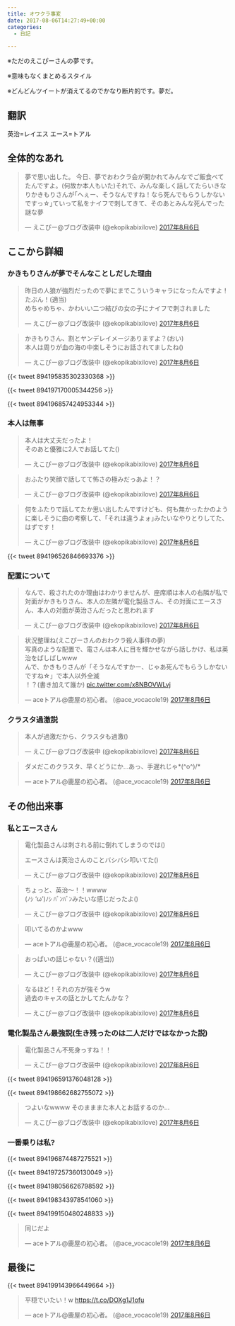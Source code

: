 ```yaml
---
title: オワクラ事変
date: 2017-08-06T14:27:49+00:00
categories:
  - 日記

---
```

※ただのえこぴーさんの夢です。

※意味もなくまとめるスタイル

※どんどんツイートが消えてるのでかなり断片的です。夢だ。

## 翻訳

英治=レイエス
エース=トアル

## 全体的なあれ

> 夢で思い出した。 今日、夢でおわクラ会が開かれてみんなでご飯食べてたんですよ。(何故か本人もいた)それで、みんな楽しく話してたらいきなりかきもりさんが｢へぇー、そうなんですね！なら死んでもらうしかないですっ☆｣ていって私をナイフで刺してきて、そのあとみんな死んでった謎な夢
>
>
> — えこぴー@ブログ改装中 (@ekopikabixilove) [2017年8月6日](https://twitter.com/ekopikabixilove/status/894192884966084608)

## ここから詳細

### かきもりさんが夢でそんなことしだした理由

> 昨日の人狼が強烈だったので夢にまでこういうキャラになったんですよ！たぶん！(適当)  
> めちゃめちゃ、かわいい二つ結びの女の子にナイフで刺されました
>
>
> — えこぴー@ブログ改装中 (@ekopikabixilove) [2017年8月6日](https://twitter.com/ekopikabixilove/status/894193773474848769)

> かきもりさん、割とヤンデレイメージありますよ？(おい)  
> 本人は周りが血の海の中楽しそうにお話されてましたね()
>
>
> — えこぴー@ブログ改装中 (@ekopikabixilove) [2017年8月6日](https://twitter.com/ekopikabixilove/status/894195928088719360)

{{< tweet 894195835302330368 >}}

{{< tweet 894197170005344256 >}}

{{< tweet 894196857424953344 >}}

### 本人は無事

> 本人は大丈夫だったよ！  
> そのあと優雅に2人でお話してた()
>
>
> — えこぴー@ブログ改装中 (@ekopikabixilove) [2017年8月6日](https://twitter.com/ekopikabixilove/status/894194137339052032)

> おふたり笑顔で話してて怖さの極みだっあよ！？
>
>
> — えこぴー@ブログ改装中 (@ekopikabixilove) [2017年8月6日](https://twitter.com/ekopikabixilove/status/894195175215333380)

> 何をふたりで話してたか思い出したんですけども、何も無かったかのように楽しそうに曲の考察して、｢それは違うよォ｣みたいなやりとりしてた、はずです！
>
>
> — えこぴー@ブログ改装中 (@ekopikabixilove) [2017年8月6日](https://twitter.com/ekopikabixilove/status/894197017039085569)

{{< tweet 894196526846693376 >}}

### 配置について

> なんで、殺されたのか理由はわかりませんが、座席順は本人の右隣が私で対面がかきもりさん、本人の左隣が電化製品さん、その対面にエースさん、本人の対面が英治さんだったと思われます
>
>
> — えこぴー@ブログ改装中 (@ekopikabixilove) [2017年8月6日](https://twitter.com/ekopikabixilove/status/894194855529676802)

> 状況整理ね(えこぴーさんのおわクラ殺人事件の夢)  
> 写真のような配置で、電さんは本人に目を輝かせながら話しかけ、私は英治をばしばしwww  
> んで、かきもりさんが「そうなんですかー、じゃあ死んでもらうしかないですね☆」で本人以外全滅  
> ！？(書き加えて誰か) [pic.twitter.com/x8NBOVWLvj](https://t.co/x8NBOVWLvj)
>
> — aceトアル@鹿屋の初心者。 (@ace_vocacole19) [2017年8月6日](https://twitter.com/ace_vocacole19/status/894197690115907585)

### クラスタ過激説

> 本人が過激だから、クラスタも過激()
>
>
> — えこぴー@ブログ改装中 (@ekopikabixilove) [2017年8月6日](https://twitter.com/ekopikabixilove/status/894197370761527296)

> ダメだこのクラスタ、早くどうにか…あっ、手遅れじゃ*\(^o^)/*
>
>
> — aceトアル@鹿屋の初心者。 (@ace_vocacole19) [2017年8月6日](https://twitter.com/ace_vocacole19/status/894199097992790017)

## その他出来事

### 私とエースさん

> 電化製品さんは刺される前に倒れてしまうのでは()
>
>
> エースさんは英治さんのことバシバシ叩いてた()
>
>
> — えこぴー@ブログ改装中 (@ekopikabixilove) [2017年8月6日](https://twitter.com/ekopikabixilove/status/894196429136187392)

> ちょっと、英治〜！！wwww  
> (ﾉｼ ‘ω’)ﾉｼ ﾊﾞﾝﾊﾞﾝみたいな感じだったよ()
>
>
> — えこぴー@ブログ改装中 (@ekopikabixilove) [2017年8月6日](https://twitter.com/ekopikabixilove/status/894197156470325249)

> 叩いてるのかよwww
>
>
> — aceトアル@鹿屋の初心者。 (@ace_vocacole19) [2017年8月6日](https://twitter.com/ace_vocacole19/status/894196982599766016)

> おっぱいの話じゃない？((適当))
>
>
> — えこぴー@ブログ改装中 (@ekopikabixilove) [2017年8月6日](https://twitter.com/ekopikabixilove/status/894199337013592064)

> なるほど！それの方が強そうw  
> 過去のキャスの話とかしてたんかな？
>
>
> — えこぴー@ブログ改装中 (@ekopikabixilove) [2017年8月6日](https://twitter.com/ekopikabixilove/status/894200161512980481)

### 電化製品さん最強説(生き残ったのは二人だけではなかった説)

> 電化製品さん不死身っすね！！
>
>
> — えこぴー@ブログ改装中 (@ekopikabixilove) [2017年8月6日](https://twitter.com/ekopikabixilove/status/894196509700349954)

{{< tweet 894196591376048128 >}}

{{< tweet 894198662682755072 >}}

> つよいなwwww そのまままた本人とお話するのか…
>
>
> — えこぴー@ブログ改装中 (@ekopikabixilove) [2017年8月6日](https://twitter.com/ekopikabixilove/status/894199662579662849)

### 一番乗りは私?

{{< tweet 894196874487275521 >}}

{{< tweet 894197257360130049 >}}

{{< tweet 894198056626798592 >}}

{{< tweet 894198343978541060 >}}

{{< tweet 894199150480248833 >}}

> 同じだよ
>
>
> — aceトアル@鹿屋の初心者。 (@ace_vocacole19) [2017年8月6日](https://twitter.com/ace_vocacole19/status/894199197867442176)

## 最後に

{{< tweet 894199143966449664 >}}

> 平穏でいたい！w https://t.co/DOXg1J1ofu
>
> — aceトアル@鹿屋の初心者。 (@ace_vocacole19) [2017年8月6日](https://twitter.com/ace_vocacole19/status/894201388325937153)